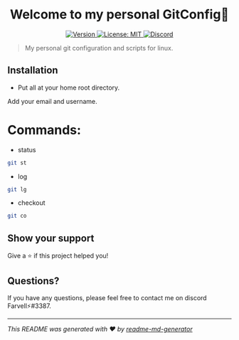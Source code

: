 <h1 align="center">Welcome to my personal GitConfig👋</h1>
<p align="center">
  <a href="#" target="_blank">
  <img alt="Version" src="https://img.shields.io/badge/version-1.0.0-blue.svg?cacheSeconds=2592000" />
    </a>
  <a href="#" target="_blank">
    <img alt="License: MIT" src="https://img.shields.io/badge/License-MIT-green.svg" />
  </a>
 <a href="https://discord.gg/tpNtcJHw" target="_blank"><img src="https://img.shields.io/badge/discord-online-brightgreen.svg" alt="Discord"/></a>
</p>

> My personal git configuration and scripts for linux.

## Installation

- Put all at your home root directory.

Add your email and username.

# Commands:
- status
```bash
git st 
```
- log
```bash
git lg 
```
- checkout
```bash
git co 
```

## Show your support

Give a ⭐️ if this project helped you!

## Questions?

If you have any questions, please feel free to contact me on discord Farvell⚡#3387.

***
_This README was generated with ❤️ by [readme-md-generator](https://github.com/kefranabg/readme-md-generator)_
